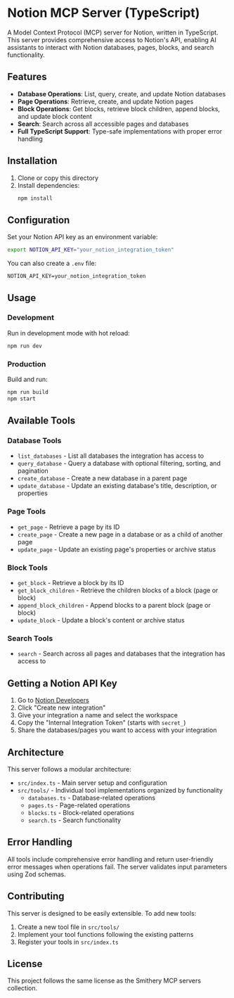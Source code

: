# Notion MCP Server (TypeScript)

A Model Context Protocol (MCP) server for Notion, written in TypeScript. This server provides comprehensive access to Notion's API, enabling AI assistants to interact with Notion databases, pages, blocks, and search functionality.

## Features

- **Database Operations**: List, query, create, and update Notion databases
- **Page Operations**: Retrieve, create, and update Notion pages
- **Block Operations**: Get blocks, retrieve block children, append blocks, and update block content
- **Search**: Search across all accessible pages and databases
- **Full TypeScript Support**: Type-safe implementations with proper error handling

## Installation

1. Clone or copy this directory
2. Install dependencies:
   ```bash
   npm install
   ```

## Configuration

Set your Notion API key as an environment variable:

```bash
export NOTION_API_KEY="your_notion_integration_token"
```

You can also create a `.env` file:

```
NOTION_API_KEY=your_notion_integration_token
```

## Usage

### Development

Run in development mode with hot reload:

```bash
npm run dev
```

### Production

Build and run:

```bash
npm run build
npm start
```

## Available Tools

### Database Tools

- `list_databases` - List all databases the integration has access to
- `query_database` - Query a database with optional filtering, sorting, and pagination
- `create_database` - Create a new database in a parent page
- `update_database` - Update an existing database's title, description, or properties

### Page Tools

- `get_page` - Retrieve a page by its ID
- `create_page` - Create a new page in a database or as a child of another page
- `update_page` - Update an existing page's properties or archive status

### Block Tools

- `get_block` - Retrieve a block by its ID
- `get_block_children` - Retrieve the children blocks of a block (page or block)
- `append_block_children` - Append blocks to a parent block (page or block)
- `update_block` - Update a block's content or archive status

### Search Tools

- `search` - Search across all pages and databases that the integration has access to

## Getting a Notion API Key

1. Go to [Notion Developers](https://developers.notion.com/)
2. Click "Create new integration"
3. Give your integration a name and select the workspace
4. Copy the "Internal Integration Token" (starts with `secret_`)
5. Share the databases/pages you want to access with your integration

## Architecture

This server follows a modular architecture:

- `src/index.ts` - Main server setup and configuration
- `src/tools/` - Individual tool implementations organized by functionality
  - `databases.ts` - Database-related operations
  - `pages.ts` - Page-related operations
  - `blocks.ts` - Block-related operations
  - `search.ts` - Search functionality

## Error Handling

All tools include comprehensive error handling and return user-friendly error messages when operations fail. The server validates input parameters using Zod schemas.

## Contributing

This server is designed to be easily extensible. To add new tools:

1. Create a new tool file in `src/tools/`
2. Implement your tool functions following the existing patterns
3. Register your tools in `src/index.ts`

## License

This project follows the same license as the Smithery MCP servers collection.
